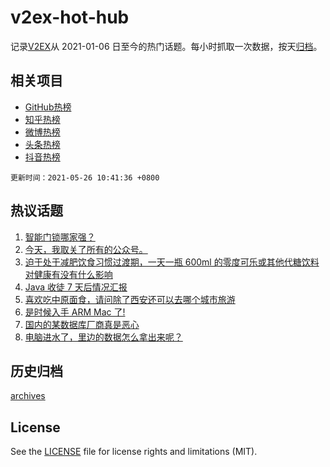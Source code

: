 # v2ex-hot-hub

 记录[V2EX](https://www.v2ex.com/)从 2021-01-06 日至今的热门话题。每小时抓取一次数据，按天[归档](archives)。
 
 ## 相关项目

- [GitHub热榜](https://github.com/snaildev/github-hot-hub)
- [知乎热榜](https://github.com/snaildev/zhihu-hot-hub)
- [微博热榜](https://github.com/snaildev/weibo-hot-hub)
- [头条热榜](https://github.com/snaildev/toutiao-hot-hub)
- [抖音热榜](https://github.com/snaildev/douyin-hot-hub)


 `更新时间：2021-05-26 10:41:36 +0800`

## 热议话题

1. [智能门锁哪家强？](https://www.v2ex.com/t/779053)
1. [今天，我取关了所有的公众号。](https://www.v2ex.com/t/779174)
1. [迫于处于减肥饮食习惯过渡期，一天一瓶 600ml 的零度可乐或其他代糖饮料对健康有没有什么影响](https://www.v2ex.com/t/779157)
1. [Java 收徒 7 天后情况汇报](https://www.v2ex.com/t/779074)
1. [喜欢吃中原面食，请问除了西安还可以去哪个城市旅游](https://www.v2ex.com/t/779036)
1. [是时候入手 ARM Mac 了!](https://www.v2ex.com/t/779063)
1. [国内的某数据库厂商真是恶心](https://www.v2ex.com/t/779035)
1. [电脑进水了，里边的数据怎么拿出来呢？](https://www.v2ex.com/t/779071)

## 历史归档

[archives](archives)

## License

See the [LICENSE](LICENSE) file for license rights and limitations (MIT).
